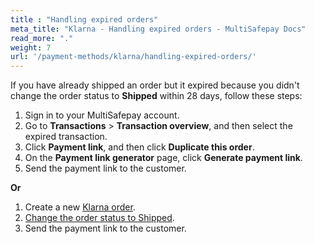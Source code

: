 ```yaml
---
title : "Handling expired orders"
meta_title: "Klarna - Handling expired orders - MultiSafepay Docs"
read_more: "."
weight: 7
url: '/payment-methods/klarna/handling-expired-orders/'
---
```


If you have already shipped an order but it expired because you didn't change the order status to **Shipped** within 28 days, follow these steps: 

1. Sign in to your MultiSafepay account.
2. Go to **Transactions** > **Transaction overview**, and then select the expired transaction.  
3. Click **Payment link**, and then click **Duplicate this order**.
4. On the **Payment link generator** page, click **Generate payment link**. 
5. Send the payment link to the customer. 

**Or**

1. Create a new [Klarna order](/api/#klarna).
2. [Change the order status to Shipped](/about-payments/pay-later-shipped-status/).
3. Send the payment link to the customer.